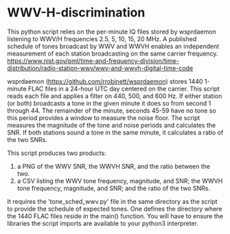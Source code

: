 # WWV-H-discrimination

This python script relies on the per-minute IQ files stored by wsprdaemon listening to WWV/H 
frequencies 2.5, 5, 10, 15, 20 MHz.  A published schedule of tones broadcast by WWV and WWVH
enables an independent measurement of each station broadcasting on the same carrier frequency.
https://www.nist.gov/pml/time-and-frequency-division/time-distribution/radio-station-wwv/wwv-and-wwvh-digital-time-code

wsprdaemon (https://github.com/rrobinett/wsprdaemon) stores 1440 1-minute FLAC files in a 
24-hour UTC day centered on the carrier.  This script reads each file and applies a filter on 
440, 500, and 600 Hz.  If either station (or both) broadcasts a tone in the given minute it does 
so from second 1 through 44.  The remainder of the minute, seconds 45-59 have no tone so this 
period provides a window to measure the noise floor.  The script measures the magnitude of the 
tone and noise periods and calculates the SNR.  If both stations sound a tone in the same 
minute, it calculates a ratio of the two SNRs.  

This script produces two products:
1) a PNG of the WWV SNR, the WWVH SNR, and the ratio between the two.
2) a CSV listing the WWV tone frequency, magnitude, and SNR;
   the WWVH tone frequency, magnitude, and SNR;
   and the ratio of the two SNRs.  

It requires the 'tone_sched_wwv.py' file in the same directory as the script to provide the 
schedule of expected tones.  One defines the directory where the 1440 FLAC files reside in 
the main() function. You will have to ensure the libraries the script imports are available
to your python3 interpreter.

